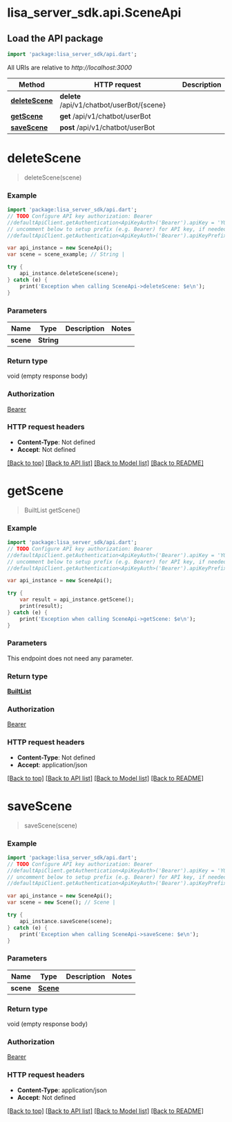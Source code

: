 # lisa_server_sdk.api.SceneApi

## Load the API package
```dart
import 'package:lisa_server_sdk/api.dart';
```

All URIs are relative to *http://localhost:3000*

Method | HTTP request | Description
------------- | ------------- | -------------
[**deleteScene**](SceneApi.md#deleteScene) | **delete** /api/v1/chatbot/userBot/{scene} | 
[**getScene**](SceneApi.md#getScene) | **get** /api/v1/chatbot/userBot | 
[**saveScene**](SceneApi.md#saveScene) | **post** /api/v1/chatbot/userBot | 


# **deleteScene**
> deleteScene(scene)



### Example 
```dart
import 'package:lisa_server_sdk/api.dart';
// TODO Configure API key authorization: Bearer
//defaultApiClient.getAuthentication<ApiKeyAuth>('Bearer').apiKey = 'YOUR_API_KEY';
// uncomment below to setup prefix (e.g. Bearer) for API key, if needed
//defaultApiClient.getAuthentication<ApiKeyAuth>('Bearer').apiKeyPrefix = 'Bearer';

var api_instance = new SceneApi();
var scene = scene_example; // String | 

try { 
    api_instance.deleteScene(scene);
} catch (e) {
    print('Exception when calling SceneApi->deleteScene: $e\n');
}
```

### Parameters

Name | Type | Description  | Notes
------------- | ------------- | ------------- | -------------
 **scene** | **String**|  | 

### Return type

void (empty response body)

### Authorization

[Bearer](../README.md#Bearer)

### HTTP request headers

 - **Content-Type**: Not defined
 - **Accept**: Not defined

[[Back to top]](#) [[Back to API list]](../README.md#documentation-for-api-endpoints) [[Back to Model list]](../README.md#documentation-for-models) [[Back to README]](../README.md)

# **getScene**
> BuiltList<Scene> getScene()



### Example 
```dart
import 'package:lisa_server_sdk/api.dart';
// TODO Configure API key authorization: Bearer
//defaultApiClient.getAuthentication<ApiKeyAuth>('Bearer').apiKey = 'YOUR_API_KEY';
// uncomment below to setup prefix (e.g. Bearer) for API key, if needed
//defaultApiClient.getAuthentication<ApiKeyAuth>('Bearer').apiKeyPrefix = 'Bearer';

var api_instance = new SceneApi();

try { 
    var result = api_instance.getScene();
    print(result);
} catch (e) {
    print('Exception when calling SceneApi->getScene: $e\n');
}
```

### Parameters
This endpoint does not need any parameter.

### Return type

[**BuiltList<Scene>**](Scene.md)

### Authorization

[Bearer](../README.md#Bearer)

### HTTP request headers

 - **Content-Type**: Not defined
 - **Accept**: application/json

[[Back to top]](#) [[Back to API list]](../README.md#documentation-for-api-endpoints) [[Back to Model list]](../README.md#documentation-for-models) [[Back to README]](../README.md)

# **saveScene**
> saveScene(scene)



### Example 
```dart
import 'package:lisa_server_sdk/api.dart';
// TODO Configure API key authorization: Bearer
//defaultApiClient.getAuthentication<ApiKeyAuth>('Bearer').apiKey = 'YOUR_API_KEY';
// uncomment below to setup prefix (e.g. Bearer) for API key, if needed
//defaultApiClient.getAuthentication<ApiKeyAuth>('Bearer').apiKeyPrefix = 'Bearer';

var api_instance = new SceneApi();
var scene = new Scene(); // Scene | 

try { 
    api_instance.saveScene(scene);
} catch (e) {
    print('Exception when calling SceneApi->saveScene: $e\n');
}
```

### Parameters

Name | Type | Description  | Notes
------------- | ------------- | ------------- | -------------
 **scene** | [**Scene**](Scene.md)|  | 

### Return type

void (empty response body)

### Authorization

[Bearer](../README.md#Bearer)

### HTTP request headers

 - **Content-Type**: application/json
 - **Accept**: Not defined

[[Back to top]](#) [[Back to API list]](../README.md#documentation-for-api-endpoints) [[Back to Model list]](../README.md#documentation-for-models) [[Back to README]](../README.md)

